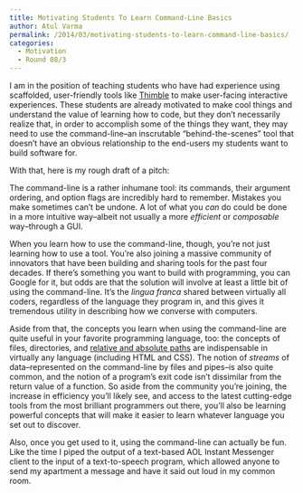 ```yaml
---
title: Motivating Students To Learn Command-Line Basics
author: Atul Varma
permalink: /2014/03/motivating-students-to-learn-command-line-basics/
categories:
  - Motivation
  - Round 08/3
---
```

I am in the position of teaching students who have had experience using scaffolded, user-friendly tools like [Thimble][1] to make user-facing interactive experiences. These students are already motivated to make cool things and understand the value of learning how to code, but they don&#8217;t necessarily realize that, in order to accomplish some of the things they want, they may need to use the command-line&#8211;an inscrutable &#8220;behind-the-scenes&#8221; tool that doesn&#8217;t have an obvious relationship to the end-users my students want to build software for.

With that, here is my rough draft of a pitch:

The command-line is a rather inhumane tool: its commands, their argument ordering, and option flags are incredibly hard to remember. Mistakes you make sometimes can&#8217;t be undone. A lot of what you *can* do could be done in a more intuitive way&#8211;albeit not usually a more *efficient* or *composable* way&#8211;through a GUI.

When you learn how to use the command-line, though, you&#8217;re not just learning how to use a tool. You&#8217;re also joining a massive community of innovators that have been building and sharing tools for the past four decades. If there&#8217;s something you want to build with programming, you can Google for it, but odds are that the solution will involve at least a little bit of using the command-line. It&#8217;s the *lingua franca* shared between virtually all coders, regardless of the language they program in, and this gives it tremendous utility in describing how we converse with computers.

Aside from that, the concepts you learn when using the command-line are quite useful in your favorite programming language, too: the concepts of files, directories, and [relative and absolute paths][2] are indispensable in virtually any language (including HTML and CSS). The notion of *streams* of data&#8211;represented on the command-line by files and pipes&#8211;is also quite common, and the notion of a program&#8217;s exit code isn&#8217;t dissimilar from the return value of a function. So aside from the community you&#8217;re joining, the increase in efficiency you&#8217;ll likely see, and access to the latest cutting-edge tools from the most brilliant programmers out there, you&#8217;ll also be learning powerful concepts that will make it easier to learn whatever language you set out to discover.

Also, once you get used to it, using the command-line can actually be fun. Like the time I piped the output of a text-based AOL Instant Messenger client to the input of a text-to-speech program, which allowed anyone to send my apartment a message and have it said out loud in my common room.

 [1]: http://thimble.webmaker.org/
 [2]: http://teaching.software-carpentry.org/2014/02/13/mcq-relative-paths-and-urls/
